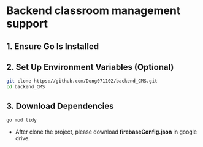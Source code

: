 # Backend classroom management support
## 1. Ensure Go Is Installed
## 2. Set Up Environment Variables (Optional)
```sh
git clone https://github.com/Dong071102/backend_CMS.git
cd backend_CMS
```
## 3. Download Dependencies
```sh
go mod tidy
```
- After clone the project, please download **firebaseConfig.json** in google drive.

